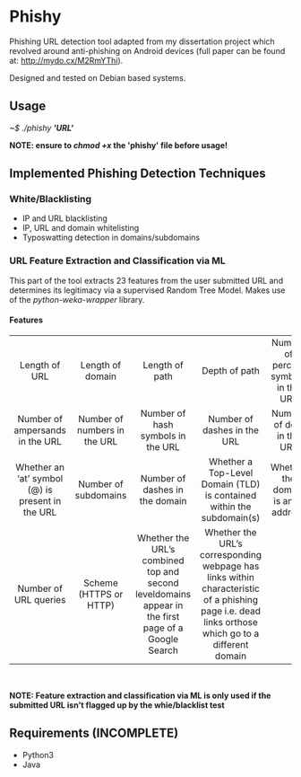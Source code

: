 # Phishy

Phishing URL detection tool adapted from my dissertation project which revolved around anti-phishing on Android devices (full paper can be found at: http://mydo.cx/M2RmYThi). 

Designed and tested on Debian based systems.

## Usage

*~$ ./phishy **'URL'***

**NOTE: ensure to _chmod +x_ the 'phishy' file before usage!**
<br/>
## Implemented Phishing Detection Techniques

### White/Blacklisting

- IP and URL blacklisting
- IP, URL and domain whitelisting
- Typoswatting detection in domains/subdomains

### URL Feature Extraction and Classification via ML
This part of the tool extracts 23 features from the user submitted URL and determines its legitimacy via a supervised Random Tree Model. Makes use of the *python-weka-wrapper* library.

#### Features

| | | | | | |
|:---:  |:---:  |:---:  |:---:  |:---:  |:---:  |
|Length of URL|Length of domain |Length of path|Depth of path|Number of percent symbols in the URL|Number of underscores in the URL
|Number of ampersands in the URL|Number of numbers in the URL|Number of hash symbols in the URL|Number of dashes in the URL|Number of dots in the URL|Whether a tilde is present in the URL
|Whether an ‘at’ symbol (@) is present in the URL|Number of subdomains|Number of dashes in the domain|Whether a Top-Level Domain (TLD) is contained within the subdomain(s)|Whether the domain is an IP address|Whether there is a double slash present in the path
|Number of URL queries|Scheme (HTTPS or HTTP)|Whether the URL’s combined top and second leveldomains appear in the first page of a Google Search|Whether the URL’s corresponding webpage has links within characteristic of a phishing page i.e. dead links orthose which go to a different domain||||
<br/>

**NOTE: Feature extraction and classification via ML is only used if the submitted URL isn't flagged up by the whie/blacklist test**
<br/>
## Requirements (INCOMPLETE)

- Python3
- Java



